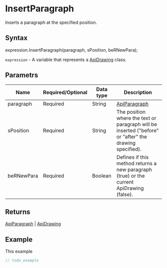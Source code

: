# InsertParagraph

Inserts a paragraph at the specified position.

## Syntax

expression.InsertParagraph(paragraph, sPosition, beRNewPara);

`expression` - A variable that represents a [ApiDrawing](../ApiDrawing.md) class.

## Parametrs

| **Name** | **Required/Optional** | **Data type** | **Description** |
| ------------- | ------------- | ------------- | ------------- |
| paragraph | Required | String | [ApiParagraph](../../ApiParagraph/ApiParagraph.md) | Text or paragraph. |
| sPosition | Required | String | The position where the text or paragraph will be inserted ("before" or "after" the drawing specified). |
| beRNewPara | Required | Boolean | Defines if this method returns a new paragraph (true) or the current ApiDrawing (false). |

## Returns

[ApiParagraph](../../ApiParagraph/ApiParagraph.md) &#124; [ApiDrawing](../ApiDrawing.md)

## Example

This example

```javascript
// todo_example
```